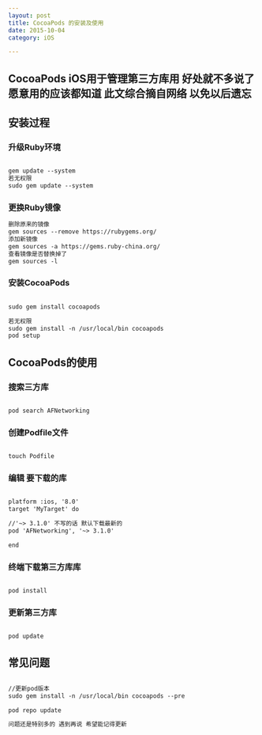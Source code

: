 ```yaml
---
layout: post
title: CocoaPods 的安装及使用
date: 2015-10-04
category: iOS

---
```


## CocoaPods iOS用于管理第三方库用 好处就不多说了 愿意用的应该都知道 此文综合摘自网络 以免以后遗忘

## 安装过程
### 升级Ruby环境
```markdown

gem update --system
若无权限
sudo gem update --system

```


### 更换Ruby镜像
```markdown
删除原来的镜像
gem sources --remove https://rubygems.org/
添加新镜像
gem sources -a https://gems.ruby-china.org/
查看镜像是否替换掉了
gem sources -l

```


### 安装CocoaPods
```markdown

sudo gem install cocoapods

若无权限
sudo gem install -n /usr/local/bin cocoapods
pod setup

```


## CocoaPods的使用
### 搜索三方库
```markdown

pod search AFNetworking

```


### 创建Podfile文件
```markdown

touch Podfile

```

### 编辑 要下载的库
```markdown

platform :ios, '8.0'
target 'MyTarget' do

//'~> 3.1.0' 不写的话 默认下载最新的
pod 'AFNetworking', '~> 3.1.0'

end

```

### 终端下载第三方库库
```markdown

pod install

```

### 更新第三方库
```markdown

pod update
```





## 常见问题

```markdown

//更新pod版本
sudo gem install -n /usr/local/bin cocoapods --pre

pod repo update

问题还是特别多的 遇到再说 希望能记得更新

```







